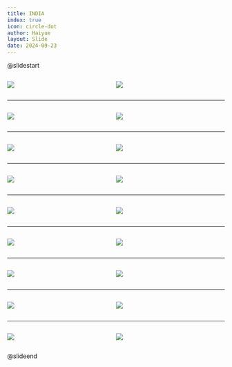 ```yaml
---
title: INDIA
index: true
icon: circle-dot
author: Haiyue
layout: Slide
date: 2024-09-23
---
```

 
@slidestart

<div style="display:flex">
<div style="flex:1">

![](https://raw.githubusercontent.com/yclord/reading/refs/heads/master/english/Level-Y/INDIA/001.webp)
</div>
<div style="flex:1">

![](https://raw.githubusercontent.com/yclord/reading/refs/heads/master/english/Level-Y/INDIA/002.webp)
</div>
</div>

---

<div style="display:flex">
<div style="flex:1">

![](https://raw.githubusercontent.com/yclord/reading/refs/heads/master/english/Level-Y/INDIA/003.webp)
</div>
<div style="flex:1">

![](https://raw.githubusercontent.com/yclord/reading/refs/heads/master/english/Level-Y/INDIA/004.webp)
</div>
</div>

---

<div style="display:flex">
<div style="flex:1">

![](https://raw.githubusercontent.com/yclord/reading/refs/heads/master/english/Level-Y/INDIA/005.webp)
</div>
<div style="flex:1">

![](https://raw.githubusercontent.com/yclord/reading/refs/heads/master/english/Level-Y/INDIA/006.webp)
</div>
</div>

---

<div style="display:flex">
<div style="flex:1">

![](https://raw.githubusercontent.com/yclord/reading/refs/heads/master/english/Level-Y/INDIA/007.webp)
</div>
<div style="flex:1">

![](https://raw.githubusercontent.com/yclord/reading/refs/heads/master/english/Level-Y/INDIA/008.webp)
</div>
</div>

---

<div style="display:flex">
<div style="flex:1">

![](https://raw.githubusercontent.com/yclord/reading/refs/heads/master/english/Level-Y/INDIA/009.webp)
</div>
<div style="flex:1">

![](https://raw.githubusercontent.com/yclord/reading/refs/heads/master/english/Level-Y/INDIA/010.webp)
</div>
</div>

---

<div style="display:flex">
<div style="flex:1">

![](https://raw.githubusercontent.com/yclord/reading/refs/heads/master/english/Level-Y/INDIA/011.webp)
</div>
<div style="flex:1">

![](https://raw.githubusercontent.com/yclord/reading/refs/heads/master/english/Level-Y/INDIA/012.webp)
</div>
</div>

---

<div style="display:flex">
<div style="flex:1">

![](https://raw.githubusercontent.com/yclord/reading/refs/heads/master/english/Level-Y/INDIA/013.webp)
</div>
<div style="flex:1">

![](https://raw.githubusercontent.com/yclord/reading/refs/heads/master/english/Level-Y/INDIA/014.webp)
</div>
</div>

---

<div style="display:flex">
<div style="flex:1">

![](https://raw.githubusercontent.com/yclord/reading/refs/heads/master/english/Level-Y/INDIA/015.webp)
</div>
<div style="flex:1">

![](https://raw.githubusercontent.com/yclord/reading/refs/heads/master/english/Level-Y/INDIA/016.webp)
</div>
</div>

---

<div style="display:flex">
<div style="flex:1">

![](https://raw.githubusercontent.com/yclord/reading/refs/heads/master/english/Level-Y/INDIA/017.webp)
</div>
<div style="flex:1">

![](https://raw.githubusercontent.com/yclord/reading/refs/heads/master/english/Level-Y/INDIA/018.webp)
</div>
</div>

@slideend